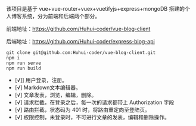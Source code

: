 该项目是基于 vue+vue-router+vuex+vuetifyjs+express+mongoDB 搭建的个人博客系统，分为前端和后端两个部分。

前端地址：https://github.com/Huhui-coder/vue-blog-client

后端地址：https://github.com/Huhui-coder/express-blog-api

```
git clone git@github.com:Huhui-coder/vue-blog-client.git
npm i
npm run serve
npm run build
```

- [√]] 用户登录，注册。
- [√] Markdown文本编辑器。
- [√] 文章发表，浏览，编辑，删除。
- [√] 请求拦截，在登录之后，每一次的请求都带上 Authorization 字段
- [√] 路由拦截，状态码为 401 时，将路由重定向至登陆页。
- [√] 权限控制，未登录时，不可进行文章的发表，编辑和删除操作。
